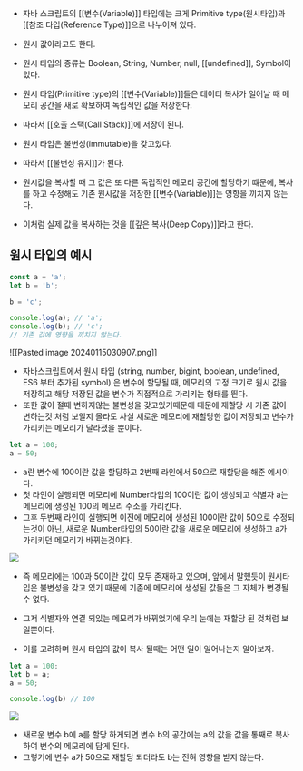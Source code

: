 - 자바 스크립트의 [[변수(Variable)]] 타입에는 크게 Primitive type(원시타입)과 [[참조 타입(Reference Type)]]으로 나누어져 있다. 
- 원시 값이라고도 한다.

- 원시 타입의 종류는 Boolean, String, Number, null, [[undefined]], Symbol이 있다.

- 원시 타입(Primitive type)의 [[변수(Variable)]]들은 데이터 복사가 일어날 때 메모리 공간을 새로 확보하여 독립적인 값을 저장한다. 
- 따라서 [[호출 스택(Call Stack)]]에 저장이 된다.

- 원시 타입은 불변성(immutable)을 갖고있다.
- 따라서 [[불변성 유지]]가 된다.

- 원시값을 복사할 때 그 값은 또 다른 독립적인 메모리 공간에 할당하기 떄문에, 복사를 하고 수정해도 기존 원시값을 저장한 [[변수(Variable)]]는 영향을 끼치지 않는다.
- 이처럼 실제 값을 복사하는 것을 [[깊은 복사(Deep Copy)]]라고 한다.


## 원시 타입의 예시

```js
const a = 'a';
let b = 'b';

b = 'c';

console.log(a); // 'a';
console.log(b); // 'c';
// 기존 값에 영향을 끼치지 않는다.
```


![[Pasted image 20240115030907.png]]

- 자바스크립트에서 원시 타입 (string, number, bigint, boolean, undefined, ES6 부터 추가된 symbol) 은 변수에 할당될 때, 메모리의 고정 크기로 원시 값을 저장하고 해당 저장된 값을 변수가 직접적으로 가리키는 형태를 띈다. 
- 또한 값이 절때 변하지않는 불변성을 갖고있기때문에 때문에 재할당 시 기존 값이 변하는것 처럼 보일지 몰라도 사실 새로운 메모리에 재할당한 값이 저장되고 변수가 가리키는 메모리가 달라졌을 뿐이다.


```jsx
let a = 100;
a = 50;
```

- a란 변수에 100이란 값을 할당하고 2번째 라인에서 50으로 재할당을 해준 예시이다. 
- 첫 라인이 실행되면 메모리에 Number타입의 100이란 값이 생성되고 식별자 a는 메모리에 생성된 100의 메모리 주소를 가리킨다.
- 그후 두번째 라인이 실행되면 이전에 메모리에 생성된 100이란 값이 50으로 수정되는것이 아닌, 새로운 Number타입의 50이란 값을 새로운 메모리에 생성하고 a가 가리키던 메모리가 바뀌는것이다.  

![](https://velog.velcdn.com/images%2Fnomadhash%2Fpost%2F5e197937-108e-4f9c-8be8-0c8c04d3fe8e%2F%E1%84%89%E1%85%B3%E1%84%8F%E1%85%B3%E1%84%85%E1%85%B5%E1%86%AB%E1%84%89%E1%85%A3%E1%86%BA%202020-09-16%20%E1%84%8B%E1%85%A9%E1%84%92%E1%85%AE%207.02.57.png)

- 즉 메모리에는 100과 50이란 값이 모두 존재하고 있으며, 앞에서 말했듯이 원시타입은 불변성을 갖고 있기 때문에 기존에 메모리에 생성된 값들은 그 자체가 변경될 수 없다. 
- 그저 식별자와 연결 되있는 메모리가 바뀌었기에 우리 눈에는 재할당 된 것처럼 보일뿐이다.

- 이를 고려하며 원시 타입의 값이 복사 될때는 어떤 일이 일어나는지 알아보자.

```jsx
let a = 100;
let b = a;
a = 50;

console.log(b) // 100
```

![](https://velog.velcdn.com/images%2Fnomadhash%2Fpost%2F4c48d687-2e50-42d0-a72a-28058f114cd1%2F%E1%84%89%E1%85%B3%E1%84%8F%E1%85%B3%E1%84%85%E1%85%B5%E1%86%AB%E1%84%89%E1%85%A3%E1%86%BA%202020-09-18%20%E1%84%8B%E1%85%A9%E1%84%92%E1%85%AE%204.01.34.png)

- 새로운 변수 b에 a를 할당 하게되면 변수 b의 공간에는 a의 값을 값을 통째로 복사하여 변수의 메모리에 담게 된다. 
- 그렇기에 변수 a가 50으로 재할당 되더라도 b는 전혀 영향을 받지 않는다.